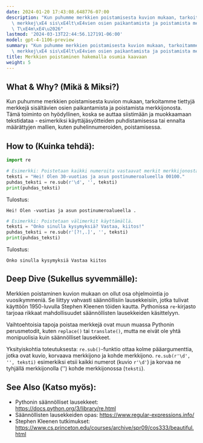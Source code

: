 ```yaml
---
date: 2024-01-20 17:43:08.648776-07:00
description: "Kun puhumme merkkien poistamisesta kuvion mukaan, tarkoitamme tiettyj\xE4\
  \ merkkej\xE4 sis\xE4lt\xE4vien osien paikantamista ja poistamista merkkijonosta.\
  \ T\xE4m\xE4\u2026"
lastmod: '2024-03-13T22:44:56.127191-06:00'
model: gpt-4-1106-preview
summary: "Kun puhumme merkkien poistamisesta kuvion mukaan, tarkoitamme tiettyj\xE4\
  \ merkkej\xE4 sis\xE4lt\xE4vien osien paikantamista ja poistamista merkkijonosta."
title: Merkkien poistaminen hakemalla osumia kaavaan
weight: 5
---
```


## What & Why? (Mikä & Miksi?)
Kun puhumme merkkien poistamisesta kuvion mukaan, tarkoitamme tiettyjä merkkejä sisältävien osien paikantamista ja poistamista merkkijonosta. Tämä toiminto on hyödyllinen, koska se auttaa siistimään ja muokkaamaan tekstidataa - esimerkiksi käyttäjäsyötteiden puhdistamisessa tai ennalta määrättyjen mallien, kuten puhelinnumeroiden, poistamisessa.

## How to (Kuinka tehdä):
```Python
import re

# Esimerkki: Poistetaan kaikki numeroita vastaavat merkit merkkijonosta.
teksti = "Hei! Olen 30-vuotias ja asun postinumeroalueella 00100."
puhdas_teksti = re.sub(r'\d', '', teksti)
print(puhdas_teksti)
```
Tulostus:
```
Hei! Olen -vuotias ja asun postinumeroalueella .
```

```Python
# Esimerkki: Poistetaan välimerkit käyttämällä.
teksti = "Onko sinulla kysymyksiä? Vastaa, kiitos!"
puhdas_teksti = re.sub(r'[?!,.]', '', teksti)
print(puhdas_teksti)
```
Tulostus:
```
Onko sinulla kysymyksiä Vastaa kiitos
```

## Deep Dive (Sukellus syvemmälle):
Merkkien poistaminen kuvion mukaan on ollut osa ohjelmointia jo vuosikymmeniä. Se liittyy vahvasti säännöllisiin lausekkeisiin, jotka tulivat käyttöön 1950-luvulla Stephen Kleenen töiden kautta. Pythonissa `re`-kirjasto tarjoaa rikkaat mahdollisuudet säännöllisten lausekkeiden käsittelyyn.

Vaihtoehtoisia tapoja poistaa merkkejä ovat muun muassa Pythonin perusmetodit, kuten `replace()` tai `translate()`, mutta ne eivät ole yhtä monipuolisia kuin säännölliset lausekkeet.

Yksityiskohtia toteutuksesta: `re.sub()`-funktio ottaa kolme pääargumenttia, jotka ovat kuvio, korvaava merkkijono ja kohde merkkijono. `re.sub(r'\d', '', teksti)` esimerkiksi etsii kaikki numerot (kuvio `r'\d'`) ja korvaa ne tyhjällä merkkijonolla ('') kohde merkkijonossa (`teksti`).

## See Also (Katso myös):
- Pythonin säännölliset lausekkeet: https://docs.python.org/3/library/re.html
- Säännöllisten lausekkeiden opas: https://www.regular-expressions.info/
- Stephen Kleenen tutkimukset: https://www.cs.princeton.edu/courses/archive/spr09/cos333/beautiful.html
